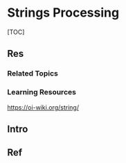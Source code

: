 # Strings Processing

[TOC]



## Res
### Related Topics


### Learning Resources
https://oi-wiki.org/string/



## Intro



## Ref
